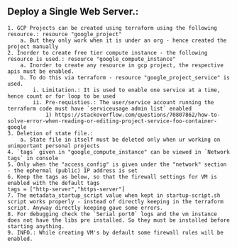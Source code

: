 ## Deploy a Single Web Server.:

	1. GCP Projects can be created using terraform using the following resource.: resource "google_project"
		a. But they only work when it is under an org - hence created the project manually
	2. Inorder to create free tier compute instance - the following resource is used.: resource "google_compute_instance"
		a. Inorder to create any resource in gcp project, the respective apis must be enabled. 
		b. To do this via terraform - resource "google_project_service" is used. 
			i. Limitation.: It is used to enable one service at a time, hence count or for loop to be used
			ii. Pre-requisties.: The user/service account running the terraform code must have `serviceusage admin list` enabled
				1) https://stackoverflow.com/questions/70807862/how-to-solve-error-when-reading-or-editing-project-service-foo-container-google
	3. Deletion of state file.:
		a. State file in itself must be deleted only when ur working on unimportant personal projects
	4. `tags` given in "google_compute_instance" can be viewed in `Network tags` in console
	5. Only when the "access_config" is given under the "network" section - the ephermal (public) IP address is set
	6. Keep the tags as below, so that the firewall settings for VM is enabled with the default tags
	tags = ["http-server","https-server"] 
	7. The metadata_startup_script value when kept in startup-script.sh script works properly - instead of directly keeping in the terraform script. Anyway directly keeping gave some errors.
	8. For debugging check the `Serial port0` logs and the vm instance does not have the libs pre installed. So they must be installed before starting anything.
	9. INFO.: While creating VM's by default some firewall rules will be enabled.

